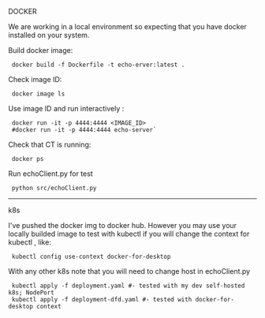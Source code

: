 DOCKER

We are working in a local environment so expecting that you have docker installed on your system.


Build docker image:

```
 docker build -f Dockerfile -t echo-erver:latest .
```

Check image ID:

```
 docker image ls
```

Use image ID and run interactively : 

```
 docker run -it -p 4444:4444 <IMAGE_ID>
 #docker run -it -p 4444:4444 echo-server`
```
Check that CT is running:

```
 docker ps
```

Run echoClient.py for test

```
 python src/echoClient.py
```


-----------
k8s

I've pushed the docker img to docker hub. However you may use your locally builded image to test with kubectl if you will change the context for kubectl  , like: 

```
 kubectl config use-context docker-for-desktop
```

With any other k8s note that you will need to change host in echoClient.py

```
 kubectl apply -f deployment.yaml #- tested with my dev self-hosted k8s; NodePort
 kubectl apply -f deployment-dfd.yaml #- tested with docker-for-desktop context
```






